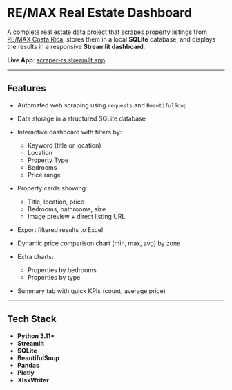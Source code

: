 # RE/MAX Real Estate Dashboard

A complete real estate data project that scrapes property listings from [RE/MAX Costa Rica](https://www.remax-costa-rica.com), stores them in a local **SQLite** database, and displays the results in a responsive **Streamlit dashboard**.

**Live App**: [scraper-rs.streamlit.app](https://scraper-rs.streamlit.app/)

---

## Features

- Automated web scraping using `requests` and `BeautifulSoup`  
- Data storage in a structured SQLite database  
- Interactive dashboard with filters by:
  - Keyword (title or location)
  - Location
  - Property Type
  - Bedrooms
  - Price range

- Property cards showing:
  - Title, location, price
  - Bedrooms, bathrooms, size
  - Image preview + direct listing URL

- Export filtered results to Excel  
- Dynamic price comparison chart (min, max, avg) by zone  
- Extra charts:
  - Properties by bedrooms
  - Properties by type  
- Summary tab with quick KPIs (count, average price)

---

## Tech Stack

- **Python 3.11+**
- **Streamlit**
- **SQLite**
- **BeautifulSoup**
- **Pandas**
- **Plotly**
- **XlsxWriter**